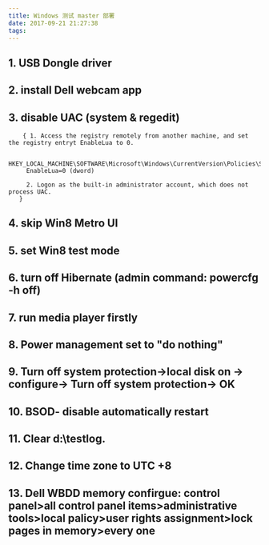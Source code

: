 ```yaml
---
title: Windows 测试 master 部署
date: 2017-09-21 21:27:38
tags:
---
```


## 1. USB Dongle driver

## 2. install Dell webcam app

## 3. disable UAC (system & regedit) 
        { 1. Access the registry remotely from another machine, and set the registry entryt EnableLua to 0.

         HKEY_LOCAL_MACHINE\SOFTWARE\Microsoft\Windows\CurrentVersion\Policies\System
         EnableLua=0 (dword)

         2. Logon as the built-in administrator account, which does not process UAC.
       }

## 4. skip Win8 Metro UI

## 5. set Win8 test mode

## 6. turn off Hibernate (admin command: powercfg -h off)

## 7. run media player firstly

## 8. Power management set to "do nothing"

## 9. Turn off system protection->local disk on -> configure-> Turn off system protection-> OK

## 10. BSOD- disable automatically restart

## 11. Clear d:\testlog\.

## 12. Change time zone to UTC +8

## 13. Dell WBDD memory confirgue: control panel>all control panel items>administrative tools>local palicy>user rights assignment>lock pages in memory>every one

